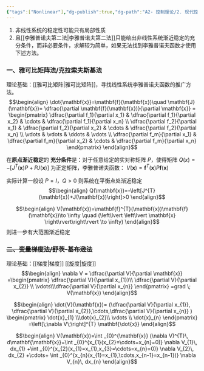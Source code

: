 ```yaml
---
{"tags":["Nonlinear"],"dg-publish":true,"dg-path":"A2- 控制理论/2. 现代控制理论/李雅普诺夫方法在非线性系统中的应用.md","permalink":"/A2- 控制理论/2. 现代控制理论/李雅普诺夫方法在非线性系统中的应用/","dgPassFrontmatter":true,"noteIcon":"","created":"2024-11-10T23:37:14.000+08:00","updated":"2025-05-23T17:12:07.000+08:00"}
---
```



1. 非线性系统的稳定性可能只有局部性质
2. 且[[李雅普诺夫第二法\|李雅普诺夫第二法]]只能给出非线性系统渐近稳定的充分条件，而非必要条件，求解较为简单，如果无法找到李雅普诺夫函数才使用下述方法。
### 一、雅可比矩阵法/克拉索夫斯基法
理论基础：[[雅可比矩阵\|雅可比矩阵]]，寻找线性系统李雅普诺夫函数的推广方法。
$$\begin{align}
 \dot{\mathbf{x}}=\mathbf{f}(\mathbf{x})\quad \mathbf{J}(\mathbf{x})= \dfrac{\partial \mathbf{f}(\mathbf{x})}{\partial \mathbf{x}}  = \begin{pmatrix} \dfrac{\partial f_1}{\partial x_1} & \dfrac{\partial f_1}{\partial x_2} & \cdots & \dfrac{\partial f_1}{\partial x_n} \\ \dfrac{\partial f_2}{\partial x_1} & \dfrac{\partial f_2}{\partial x_2} & \cdots & \dfrac{\partial f_2}{\partial x_n} \\ \vdots & \vdots & \ddots & \vdots \\ \dfrac{\partial f_m}{\partial x_1} & \dfrac{\partial f_m}{\partial x_2} & \cdots & \dfrac{\partial f_m}{\partial x_n} \end{pmatrix} 
\end{align}$$

在**原点渐近稳定**的 **充分条件**是：对于任意给定的实对称矩阵 $P$，使得矩阵 $Q(x)=-[J^{T}(\mathbf{x})P+PJ(\mathbf{x})]$ 为正定矩阵，李雅普诺夫函数： $V(\mathbf{x})=\mathbf{f}^{T}(\mathbf{x})P\mathbf{f}(\mathbf{x})$

实际计算一般设 $P=I$，$Q>0$ 则系统在平衡点处渐近稳定
$$\begin{align}
Q(\mathbf{x})=-\left[J^{T}(\mathbf{x})+J(\mathbf{x})\right]>0
\end{align}$$

$$\begin{align}
V(\mathbf{x})=\mathbf{f}^{T}(\mathbf{x})\mathbf{f}(\mathbf{x})\to \infty \quad (\left\lvert  \left\lvert  \mathbf{x}  \right\rvert\right\rvert \to \infty)
\end{align}$$
则进一步有大范围渐近稳定

### ~~二、变量梯度法/舒茨-基布逊法~~
理论基础：[[梯度\|梯度]]  [[旋度\|旋度]]
$$\begin{align}
\nabla V = \dfrac{\partial V}{\partial \mathbf{x}} =\begin{pmatrix}
\dfrac{\partial V}{\partial x_{1}}\\ \dfrac{\partial V}{\partial x_{2}}  \\  \vdots\\\dfrac{\partial V}{\partial x_{n}} 
\end{pmatrix} =grad \; V(\mathbf{x})
\end{align}$$

$$\begin{align}
\dot{V}(\mathbf{x})= (\dfrac{\partial V}{\partial x_{1}}, \dfrac{\partial V}{\partial x_{2}},\cdots,\dfrac{\partial V}{\partial x_{n}}   ) \begin{pmatrix}
\dot{x}_{1} \\\dot{x}_{2}\\ \vdots \\ \dot{x}_{n}
\end{pmatrix} =\left[\;\nabla V\;\right]^{T} \mathbf{\dot{x}}
\end{align}$$

$$\begin{align}
V(\mathbf{x})=\int _{0}^{\mathbf{x}} (\nabla V)^{T}\, d\mathbf{\mathbf{x}}=\int _{0}^{x_{1}(x_{2}=\cdots=x_{n}=0)} \nabla V_{1}\, dx_{1} +\int _{0}^{x_{2}(x_{1}=x_{1},x_{3}=\cdots=x_{n}=0)} \nabla V_{2}\, dx_{2} +\cdots+ \int _{0}^{x_{n}(x_{1}=x_{1},\cdots,x_{n-1}=x_{n-1})} \nabla V_{n}\, dx_{n} 
\end{align}$$

